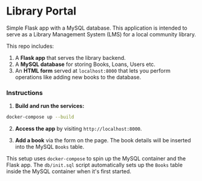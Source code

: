 # Library Portal

Simple Flask app with a MySQL database. This application is intended to serve as a Library Management System (LMS) for a local community library.

This repo includes:

1. A **Flask app** that serves the library backend.
2. A **MySQL database** for storing Books, Loans, Users etc.
3. An **HTML form** served at `localhost:8000` that lets you perform operations like adding new books to the database.

### Instructions

1. **Build and run the services:**

```bash
docker-compose up --build
```

2. **Access the app** by visiting `http://localhost:8000`.

3. **Add a book** via the form on the page. The book details will be inserted into the MySQL `Books` table.

This setup uses `docker-compose` to spin up the MySQL container and the Flask app. The `db/init.sql` script automatically sets up the `Books` table inside the MySQL container when it's first started.
